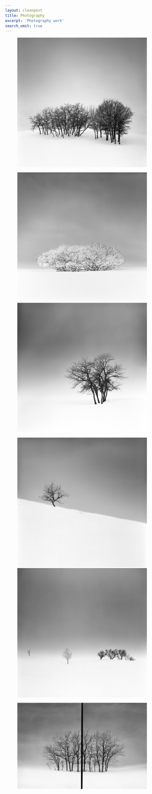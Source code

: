 ```yaml
---
layout: cleanpost
title: Photography
excerpt: 'Photography work'
search_omit: true
---
```


<figure class="half">
  <img src="/images/Photog/Gaeas_Grove_1000px.png" alt="image" style = "center">
</figure>

<figure class="half">
  <img src="/images/Photog/Spring_Valley_1000px.png" alt="image">
  <img src="/images/Photog/Farthest_Sky_1000px_align.png" alt="image">
</figure>

<figure class="half">
  <img src="/images/Photog/Beyond_the_Fence_1000px.png" alt="image">
  <img src="/images/Photog/Distant_Ballet_1000px.png" alt="image">
</figure>

<figure class="full">
  <img src="/images/Photog/WindsofTime_1000px.png" alt="image">
</figure>